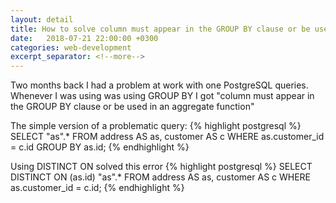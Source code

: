 ```yaml
---
layout: detail
title: How to solve column must appear in the GROUP BY clause or be used in an aggregate function
date:   2018-07-21 22:00:00 +0300
categories: web-development
excerpt_separator: <!--more-->
---
```

Two months back I had a problem at work with one PostgreSQL queries. Whenever I was using was using GROUP BY I got "column must appear in the GROUP BY clause or be used in an aggregate function"
<!--more-->
The simple version of a problematic query:
{% highlight postgresql %}
    SELECT "as".* FROM address AS as, customer AS c WHERE as.customer_id = c.id GROUP BY as.id;
{% endhighlight %}

Using DISTINCT ON solved this error
{% highlight postgresql %}
    SELECT DISTINCT ON (as.id) "as".* FROM address AS as, customer AS c WHERE as.customer_id = c.id;
{% endhighlight %}
